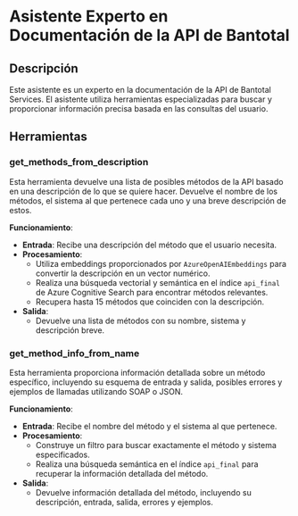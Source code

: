 # Asistente Experto en Documentación de la API de Bantotal

## Descripción

Este asistente es un experto en la documentación de la API de Bantotal Services. El asistente utiliza herramientas especializadas para buscar y proporcionar información precisa basada en las consultas del usuario.


## Herramientas

### get_methods_from_description

Esta herramienta devuelve una lista de posibles métodos de la API basado en una descripción de lo que se quiere hacer.  Devuelve el nombre de los métodos, el sistema al que pertenece cada uno y una breve descripción de estos.

**Funcionamiento**:

- **Entrada**: Recibe una descripción del método que el usuario necesita.
- **Procesamiento**:
  - Utiliza embeddings proporcionados por `AzureOpenAIEmbeddings` para convertir la descripción en un vector numérico.
  - Realiza una búsqueda vectorial y semántica en el índice `api_final` de Azure Cognitive Search para encontrar métodos relevantes.
  - Recupera hasta 15 métodos que coinciden con la descripción.
- **Salida**:
  - Devuelve una lista de métodos con su nombre, sistema y descripción breve.

### get_method_info_from_name

Esta herramienta proporciona información detallada sobre un método específico, incluyendo su esquema de entrada y salida, posibles errores y ejemplos de llamadas utilizando SOAP o JSON.

**Funcionamiento**:

- **Entrada**: Recibe el nombre del método y el sistema al que pertenece.
- **Procesamiento**:
  - Construye un filtro para buscar exactamente el método y sistema especificados.
  - Realiza una búsqueda semántica en el índice `api_final` para recuperar la información detallada del método.
- **Salida**:
  - Devuelve información detallada del método, incluyendo su descripción, entrada, salida, errores y ejemplos.

